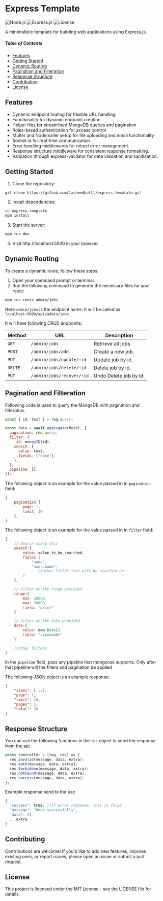 # Express Template

![Node.js](https://img.shields.io/badge/Node.js-18.x-green)
![Express.js](https://img.shields.io/badge/Express.js-4.x-lightgrey)
![License](https://img.shields.io/badge/license-MIT-blue)

A minimalistic template for building web applications using Express.js.

##### Table of Contents

- [Features](#Features)
- [Getting Started](#Getting-Started)
- [Dynamic Routing](#Dynamic-Routing)
- [Pagination and Filteration](#Pagination-and-Filteration)
- [Response Structure](#Response-Structure)
- [Contributing](#Contributing)
- [License](#License)

## Features

- Dynamic endpoint routing for flexible URL handling
- Functionality for dynamic endpoint creation
- Helper files for streamlined MongoDB queries and pagination
- Roles-based authentication for access control
- Multer and Nodemailer setup for file uploading and email functionality
- Socket.io for real-time communication
- Error handling middlewares for robust error management.
- Response structure middleware for consistent response formatting.
- Validation through express-validator for data validation and sanitization.

## Getting Started

1. Clone the repository:

```bash
git clone https://github.com/tauheedbuttt/express-template.git
```

2. Install dependencies:

```bash
cd express-template
npm install
```

3. Start the server:

```bash
npm run dev
```

4. Visit http://localhost:5000 in your browser.

## Dynamic Routing

To create a dynamic route, follow these steps:

1. Open your command prompt or terminal.
2. Run the following command to generate the necessary files for your route:

```bash
npm run route admin/jobs
```

Here `admin/jobs` is the endpoint name. It will be called as `localhost:5000/api/admin/jobs`

It will have following CRUD endpoints:

| Method  | URL                       | Description            |
| ------- | ------------------------- | ---------------------- |
| `GET`   | `/admin/jobs`             | Retrieve all jobs.     |
| `POST`  | `/admin/jobs/add`         | Create a new job.      |
| `PUT`   | `/admin/jobs/update/:id`  | Update job by id.      |
| `DELTE` | `/admin/jobs/delete/:id`  | Delete job by id.      |
| `PUT`   | `/admin/jobs/recover/:id` | Undo Delete job by id. |

## Pagination and Filteration

Following code is used to query the MongoDB with pagination and filteration.

```javascript
const { id, text } = req.query;

const data = await aggregate(Model, {
  pagination: req.query,
  filter: {
    _id: mongoID(id),
    search: {
      value: text,
      fields: ["name"],
    },
  },
  pipeline: [],
});
```

The following object is an example for the value passed in in `pagination` field:

```javascript
{
    pagination:{
        page: 1,
        limit: 10
    },
}
```

The following object is an example for the value passed in in `filter` field:

```javascript
{
    // Search using this
    search:{
        value: value_to_be_searched,
        fields:[
            "name",
            "user.name",
            ...//other fields that will be searched on
        ]
    },

    // filter on the range provided
    range:{
        min: 20000,
        max: 30000,
        field: "price"
    }

    // filter on the date provided
    date:{
        value: new Date(),
        field: "createdAt"
    }

    //other filters
}
```

In the `pipeline` field, pass any pipeline that mongoose supports.
Only after that pipeline will the filters and pagination be applied

The following JSON object is an example response:

```json
{
    "items": [...],
    "page": 1,
    "limit": 10,
    "pages": 5,
    "total": 50
}
```

## Response Structure

You can use the following functions in the `res` object to send the response from the api.

```javascript
const controller = (req, res) => {
  res.invalid(message, data, extra);
  res.auth(message, data, extra);
  res.forbidden(message, data, extra);
  res.notFound(message, data, extra);
  res.success(message, data, extra);
};
```

Example response send to the use

```javascript
{
  "success": true, //if error response, this is false
  "message": "Done successfully",
  "data": []
  ...extra
}
```

## Contributing

Contributions are welcome! If you'd like to add new features, improve existing ones, or report issues, please open an issue or submit a pull request.

## License

This project is licensed under the MIT License - see the LICENSE file for details.
